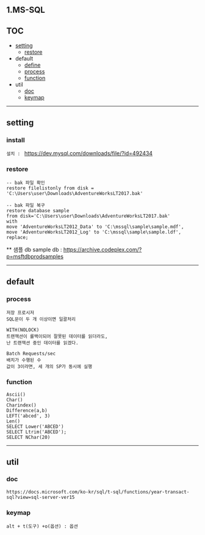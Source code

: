 
## 1.MS-SQL

## TOC
- [setting](#setting)
    - [restore](#restore)
- default
    - [define](#MSSQL-???)
    - [process](#process)
    - [function](#MSSQL-function)
- util
    - [doc](#doc)
    - [keymap](#keymap)

---

## setting
### install
`설치 : ` https://dev.mysql.com/downloads/file/?id=492434  

### restore
```
-- bak 파일 확인
restore filelistonly from disk = 'C:\Users\user\Downloads\AdventureWorksLT2017.bak'

-- bak 파일 복구
restore database sample
from disk='C:\Users\user\Downloads\AdventureWorksLT2017.bak'
with
move 'AdventureWorksLT2012_Data' to 'C:\mssql\sample\sample.mdf',
move 'AdventureWorksLT2012_Log' to 'C:\mssql\sample\sample.ldf', replace;
```
** 샘플 db sample db : https://archive.codeplex.com/?p=msftdbprodsamples

---
## default
### process
```
저장 프로시저
SQL문이 두 개 이상이면 일괄처리

WITH(NOLOCK)
트랜잭션이 롤백이되어 잘못된 데이터를 읽더라도,
난 트랜잭션 중인 데이터를 읽겠다.

Batch Requests/sec 
배치가 수행된 수
값이 3이라면, 세 개의 SP가 동시에 실행

```
### function
```
Ascii()
Char()
Charindex()
Difference(a,b) 
LEFT('abced', 3)
Len()
SELECT Lower('ABCED')
SELECT Ltrim('ABCED');
SELECT NChar(20)
```

---
## util
### doc
```
https://docs.microsoft.com/ko-kr/sql/t-sql/functions/year-transact-sql?view=sql-server-ver15
```
### keymap
```
alt + t(도구) +o(옵션) : 옵션 
```


